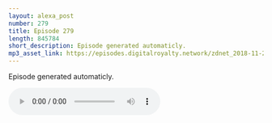 ```yaml
---
layout: alexa_post
number: 279
title: Episode 279
length: 845784
short_description: Episode generated automaticly.
mp3_asset_link: https://episodes.digitalroyalty.network/zdnet_2018-11-20_01-00-04.mp3
---
```


Episode generated automaticly.

<audio controls>
    <source src="{{ page.mp3_asset_link }}" type="audio/mpeg">
</audio>